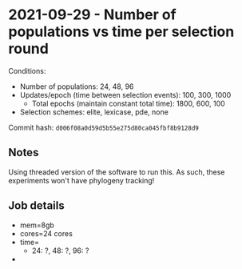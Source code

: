 # 2021-09-29 - Number of populations vs time per selection round

Conditions:

- Number of populations: 24, 48, 96
- Updates/epoch (time between selection events): 100, 300, 1000
  - Total epochs (maintain constant total time): 1800, 600, 100
- Selection schemes: elite, lexicase, pde, none

Commit hash: `d006f08a0d59d5b55e275d80ca045fbf8b9128d9`

## Notes

Using threaded version of the software to run this. As such, these experiments won't have phylogeny tracking!

## Job details

- mem=8gb
- cores=24 cores
- time=
  - 24: ?, 48: ?, 96: ?
-